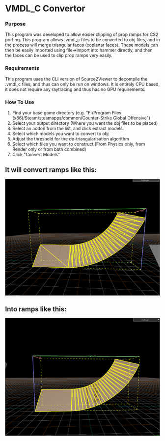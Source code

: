 # VMDL_C Convertor
### Purpose
This program was developed to allow easier clipping of prop ramps for CS2 porting. This program allows .vmdl_c files to be converted to obj files, and in the process will merge triangular faces (coplanar faces). These models can then be easily imported using file->import into hammer directly, and then the faces can be used to clip prop ramps very easily.

### Requirements
This program uses the CLI version of Source2Viewer to decompile the .vmdl_c files, and thus can only be run on windows.
It is entirely CPU based, it does not require any raytracing and thus has no GPU requirements.

### How To Use
1. Find your base game directory (e.g. "F:/Program Files (x86)/Steam/steamapps/common/Counter-Strike Global Offensive")
2. Select your output directory (Where you want the obj files to be placed)
3. Select an addon from the list, and click extract models.
4. Select which models you want to convert to obj
5. Adjust the threshold for the de-triangularisation algorithm
6. Select which files you want to construct (From Physics only, from Render only or from both combined)
7. Click "Convert Models"

## It will convert ramps like this:

![Alt text](https://raw.githubusercontent.com/Chent-AU/vmdl-collision-exporter/refs/heads/main/media/before.png)

## Into ramps like this:

![Alt text](https://raw.githubusercontent.com/Chent-AU/vmdl-collision-exporter/refs/heads/main/media/after.png)
